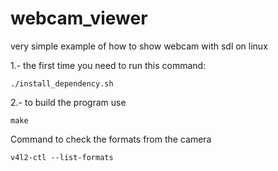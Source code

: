 # webcam_viewer
very simple example of how to show webcam with sdl on linux

1.- the first time you need to run this command:

	./install_dependency.sh

2.- to build the program use

	make

Command to check the formats from the camera

	v4l2-ctl --list-formats
